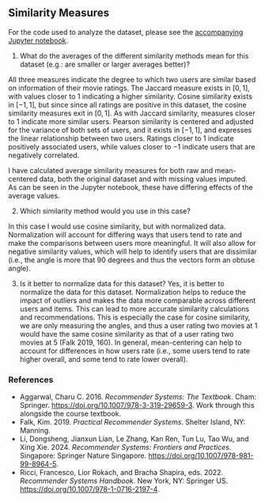 ## Similarity Measures

For the code used to analyze the dataset, please see the [accompanying Jupyter notebook](./similarity_measures.ipynb).


1. What do the averages of the different similarity methods mean for this dataset (e.g.: are smaller or larger averages better)?
   
All three measures indicate the degree to which two users are similar based on information of their movie ratings.  The Jaccard measure exists in $[0, 1]$, with values closer to $1$ indicating a higher similarity.  Cosine similarity exists in $[-1, 1]$, but since since all ratings are positive in this dataset, the cosine similarity measures exit in $[0, 1]$. As with Jaccard similarity, measures closer to $1$ indicate more similar users. Pearson similarity is centered and adjusted for the variance of both sets of users, and it exists in $[-1, 1]$, and expresses the linear relationship between two users.  Ratings closer to $1$ indicate positively associated users, while values closer to $-1$ indicate users that are negatively correlated.

I have calculated average similarity measures for both raw and mean-centered data, both the original dataset and with missing values imputed. As can be seen in the Jupyter notebook, these have differing effects of the average values.

2. Which similarity method would you use in this case?

In this case I would use cosine similarity, but with normalized data.  Normalization will account for differing ways that users tend to rate and make the comparisons between users more meaningful.  It will also allow for negative similarity values, which will help to identify users that are dissimilar (i.e., the angle is more that 90 degrees and thus the vectors form an obtuse angle).

3. Is it better to normalize data for this dataset?
Yes, it is better to normalize the data for this dataset. Normalization helps to reduce the impact of outliers and makes the data more comparable across different users and items. This can lead to more accurate similarity calculations and recommendations. This is especially the case for cosine similarity, we are only measuring the angles, and thus a user rating two movies at 1 would have the same cosine similarity as that of a user rating two movies at 5 (Falk 2019, 160). In general, mean-centering can help to account for differences in how users rate (i.e., some users tend to rate higher overall, and some tend to rate lower overall). 

### References
 * Aggarwal, Charu C. 2016. _Recommender Systems: The Textbook_. Cham: Springer. https://doi.org/10.1007/978-3-319-29659-3. Work through this alongside the course textbook.
 * Falk, Kim. 2019. _Practical Recommender Systems_. Shelter Island, NY: Manning.
 * Li, Dongsheng, Jianxun Lian, Le Zhang, Kan Ren, Tun Lu, Tao Wu, and Xing Xie. 2024. _Recommender Systems: Frontiers and Practices_. Singapore: Springer Nature Singapore. https://doi.org/10.1007/978-981-99-8964-5. 
 * Ricci, Francesco, Lior Rokach, and Bracha Shapira, eds. 2022. _Recommender Systems Handbook_. New York, NY: Springer US. https://doi.org/10.1007/978-1-0716-2197-4.